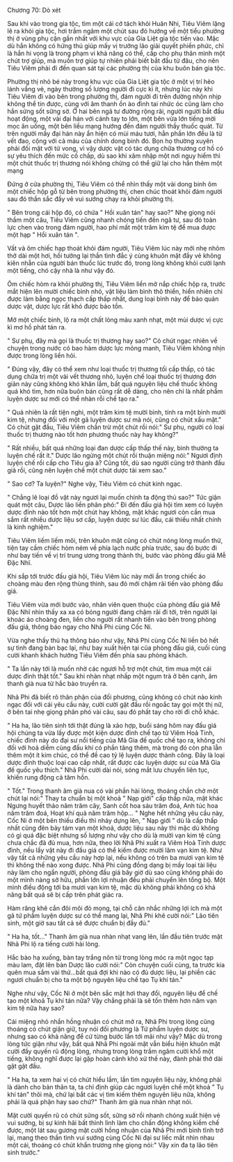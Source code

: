 




Chương 70: Dò xét


Sau khi vào trong gia tộc, tìm một cái cớ tách khỏi Huân Nhi, Tiêu Viêm lặng lẽ ra khỏi gia tộc, hơi trầm ngâm một chút sau đó hướng về một tiểu phường thị ở vùng phụ cận gần nhất với khu vực của Gia Liệt gia tộc tiến vào. Mặc dù hắn không có hứng thú giúp mấy vị trưởng lão giải quyết phiền phức, chỉ là hắn hi vọng là trong phạm vi khả năng có thể, cấp cho phụ thân mình một chút trợ giúp, mà muốn trợ giúp tự nhiên phải biết bắt đầu từ đâu, cho nên Tiêu Viêm phải đi đến quan sát tại các phường thị của khu buôn bán gia tộc.

Phường thị nhỏ bé này trong khu vực của Gia Liệt gia tộc ở một vị trí hẻo lánh vắng vẻ, ngày thường số lượng người đi cực kì ít, nhưng lúc này khi Tiêu Viêm đi vào bên trong phường thị, đám người đi trên đường nhộn nhịp không thể tin được, cùng với âm thanh ồn ào đinh tai nhức óc cũng làm cho hắn sửng sốt sững sờ. Ở hai bên ngã tư đường rộng rãi, người người bắt đầu hoạt động, một vài đại hán với cánh tay to lớn, một bên vừa lớn tiếng mời mọc ăn uống, một bên liều mạng hướng đến đám người thầy thuốc quát. Từ trên người mầy đại hán này ẩn hiện có mùi máu tươi, hẳn phần lớn đều là từ vết đao, cộng với cả máu của chính dong binh đó. Bọn họ thường xuyên phải đối mặt với tử vong, vì vậy dược vật có tác dụng chữa thương cơ hồ có sự yêu thích đến mức cố chấp, dù sao khi xâm nhập một nơi nguy hiểm thì một chút thuốc trị thương nói không chừng có thể giữ lại cho hắn thêm một mạng

Đứng ở cửa phường thị, Tiêu Viêm có thể nhìn thấy một vài dong binh ôm một chiếc hộp gỗ từ bên trong phường thị, chen chúc thoát khỏi đám người sau đó thần sắc đầy vẻ vui sướng chạy ra khỏi phường thị.

" Bên trong cái hộp đó, có chứa " Hồi xuân tán" hay sao?" Nhẹ giọng nói thầm một câu, Tiêu Viêm cũng nhanh chóng tiến đến ngã tư, sau đó toàn lực chen vào trong đám người, hao phí mất một trăm kim tệ để mua được một hạp " Hồi xuân tán ".

Vất vả ôm chiếc hạp thoát khỏi đám người, Tiêu Viêm lúc này mới nhẹ nhõm thở dài một hơi, hồi tưởng lại thần tình đắc ý cùng khuôn mặt đầy vẻ không kiên nhẫn của người bán thuốc lúc trước đó, trong lòng không khỏi cười lạnh một tiếng, chó cậy nhà là như vậy đó.

Ôm chiếc hòm ra khỏi phường thị, Tiêu Viêm liền mở nắp chiếc hộp ra, trước mắt hiện lên mười chiếc bình nhỏ, vật liệu làm bình thô thiển, hiển nhiên chỉ được làm bằng ngọc thạch cấp thấp nhất, dung loại bình này để bảo quản dược vật, dược lực rất khó được bảo tồn.

Mở một chiếc bình, lộ ra một chất lỏng màu xanh nhạt, một mùi dược vị cực kì mơ hồ phát tán ra.

" Sư phụ, đây mà gọi là thuốc trị thương hay sao?" Có chút ngạc nhiên về chuyện trong nước có bao hàm dược lực mỏng manh, Tiêu Viêm không nhịn được trong lòng liền hỏi.

" Đúng vậy, đây có thể xem như loại thuốc trị thương tối cấp thấp, có tác dụng chữa trị một vài vết thương nhỏ, luyện chế loại thuốc trị thương đơn giản này cũng không khó khăn lắm, bất quá nguyên liệu chế thuốc không quá khó tìm, hơn nữa buôn bán cũng rất dễ dàng, cho nên chỉ là nhất phẩm luyện dược sư mới có thể nhàn rỗi chế tạo ra."

" Quả nhiên là rất tiện nghi, một trăm kim tệ mười bình, tính ra một bình mười kim tệ, nhưng đối với một gã luyện dược sư mà nói, cũng có chút xấu mặt." Có chút gật đầu, Tiêu Viêm chần trừ một chút rồi nói:" Sư phụ, người có loại thuốc trị thương nào tốt hơn phương thuốc này hay không?"

" Rất nhiều, bất quá những loại đan dược cấp thấp thế này, bình thường ta luyện chế rất ít." Dược lão ngừng một chút rồi thuận miệng nói:" Ngươi định luyện chế rồi cấp cho Tiêu gia à? Cũng tốt, dù sao người cũng trở thành đấu giả rồi, cũng nên luyện chế một chút dược tài xem sao."

" Sao cơ? Ta luyện?" Nghe vậy, Tiêu Viêm có chút kinh ngạc.

" Chẳng lẽ loại đồ vật này ngươi lại muốn chính ta động thủ sao?" Tức giận quát một câu, Dược lão liền phân phó:" Đi đến đấu giá hội tìm xem có luyện dược đỉnh nào tốt hơn một chút hay không, mặt khác ngươi còn cần mua sắm rất nhiều dược liệu sơ cấp, luyện dược sư lúc đầu, cái thiếu nhất chính là kinh nghiệm."

Tiêu Viêm liếm liếm môi, trên khuôn mặt cũng có chút nóng lòng muốn thử, tiện tay cầm chiếc hòm ném về phía lạch nước phía trước, sau đó bước đi như bay tiến về vị trí trung ương trong thành thị, bước vào phòng đấu giá Mễ Đặc Nhĩ.

Khi sắp tới trước đấu giá hội, Tiêu Viêm lúc này mới ẩn trong chiếc áo choàng màu đen rộng thùng thình, sau đó mới chậm rãi tiến vào phòng đấu giá.

Tiêu Viêm vừa mới bước vào, nhân viên quen thuộc của phòng đấu giá Mễ Đặc Nhĩ nhìn thấy xa xa có bóng người đang chậm rãi đi tới, trên người lại khoác áo choàng đen, liền cho người rất nhanh tiến vào bên trong phòng đấu giá, thông báo ngay cho Nhã Phi cùng Cốc Ni.

Vừa nghe thấy thủ hạ thông báo như vậy, Nhã Phi cùng Cốc Ni liền bỏ hết sự tình đang bàn bạc lại, như bay xuất hiện tại của phòng đấu giá, cuối cùng cười khanh khách hướng Tiêu Viêm đến phía sau phòng khách.

" Ta lần này tới là muốn nhờ các ngươi hỗ trợ một chút, tìm mua một cái dược đỉnh thật tốt." Sau khi nhàn nhạt nhấp một ngụm trà ở bên cạnh, âm thanh già nua từ hắc bào truyền ra.

Nhã Phi đã biết rõ thân phận của đối phương, cũng không có chút nào kinh ngạc đối với cái yêu cầu này, cười cười gật đầu rồi ngoắc tay gọi một thị nữ, ở bên tai nhẹ giọng phân phó vài câu, sau đó phất tay cho rời đi chỗ khác.

" Ha ha, lão tiên sinh tới thật đúng là xảo hợp, buổi sáng hôm nay đấu giá hội chúng ta vừa lấy được một kiện dược đỉnh chế tạo từ Viêm Hoả Tinh, chiếc đỉnh này do đại sư nổi tiếng của Mã Gia đế quốc chế tạo ra, không chỉ đối với hoả diễm cùng đấu khí có phần tăng thêm, mà trong đó còn pha lẫn thêm một ít kim chúc, có thể đề cao tỷ lệ luyện dược thành công. Đây là loại dược đỉnh thuộc loại cao cấp nhất, rất được các luyện dược sư của Mã Gia đế quốc yêu thích." Nhã Phi cười dài nói, sóng mắt lưu chuyển liên tục, khiến rung động cả tâm hồn.

" Tốt." Trong thanh âm già nua có vài phần hài lòng, thoáng chần chờ một chút lại nói:" Thay ta chuẩn bị một khoả " Nạp giới" cấp thấp nữa, mặt khác Ngưng huyết thảo năm trăm cây, Sanh cốt hoa sáu trăm đoá, Anh túc hoa năm trăm đoá, Hoạt khí quả năm trăm hộp... " Nghe hết những yêu cầu này, Cốc Ni ở một bên thiếu điều thì nhảy dựng lên, " Nạp giới " dù là cấp thấp nhất cũng đên bảy tám vạn một khoả, dược liệu sau này thì mặc dù không có gì quá đặc biệt nhưng số lượng như vậy cho dù là mười vạn kim tệ cũng chưa chắc đã đủ mua, hơn nữa, theo lời Nhã Phi xuất ra Viêm Hoả Tinh dược đỉnh, nếu lấy vật này đi đấu giá có thể kiếm được mười lăm vạn kim tệ. Như vậy tất cả những yêu cầu này hợp lại, nếu không có trên ba mươi vạn kim tệ thì không thế nào xong được. Nhã Phi cũng đồng dạng bị mấy loại tài liệu này làm cho ngẩn người, phòng đấu giá bây giờ dù sao cũng không phải do một mình nàng sở hữu, phần lớn lợi nhuận đều phải chuyển lên tổng bộ. Một mình điều động tới ba mươi vạn kim tệ, mặc dù không phải không có khả năng bất quá sẽ bị cấp trên phát giác ra.

Hàm răng khẽ cắn đôi môi đỏ mọng, tại chỗ cân nhắc những lợi ích mà một gã tứ phẩm luyện dược sư có thể mang lại, Nhã Phi khẽ cười nói:" Lão tiên sinh, một giờ sau tất cả sẽ được chuẩn bị đầy đủ."

" Ha ha, tốt..." Thanh âm già nua nhàn nhạt vang lên, lần đầu tiên trước mặt Nhã Phi lộ ra tiếng cười hài lòng.

Hắc bào hạ xuống, bàn tay trắng nõn từ trong lòng móc ra một ngọc tạp màu lam, đặt lên bàn Dược lão cười nói:" Còn chuyện cuối cùng, ta trước kia quên mua sắm vài thứ...bất quá đợi khi nào có đủ dược liệu, lại phiền các ngươi chuẩn bị cho ta một bộ nguyên liệu chế tạo Tụ khí tán."

Nghe như vậy, Cốc Ni ở một bên sắc mặt hơi thay đổi, nguyên liệu để chế tạo một khoả Tụ khí tán nữa? Vậy chẳng phải là sẽ tốn thêm hơn năm vạn kim tệ nữa hay sao?

Cái miệng nhỏ nhắn hồng nhuận có chút mở ra, Nhã Phi trong lòng cũng thoáng có chút giận giữ, tuy nói đối phương là Tứ phẩm luyện dược sư, nhưng sao có khả năng để cứ từng bước lấn tới mãi như vậy? Mặc dù trong lòng tức giận như vậy, bất quá Nhã Phi ngoài mặt vẫn biểu hiện khuôn mặt cười đầy quyến rũ động lòng, nhưng trong lòng trầm ngâm cười khổ một tiếng, không nghĩ được lại gặp hoàn cảnh khó xử thế này, đành phải thở dài gật gật đầu.

" Ha ha, ta xem hai vị có chút hiểu lầm, lần tìm nguyên liệu này, không phải là dành cho bản thân ta, ta chỉ định giúp các ngươi luyện chế một khoả " Tụ khí tán" thôi mà, chứ lại bắt các vị tìm kiếm thêm nguyên liệu nữa, không phải là quá phận hay sao chứ?" Thanh âm già nua nhàn nhạt nói.

Mặt cười quyến rũ có chút sửng sốt, sững sờ rồi nhanh chóng xuất hiện vẻ vui sướng, bị sự kinh hãi bất thình lình làm cho chấn động không kiềm chế được, một lát sau gương mặt cười hồng nhuận của Nhã Phi mới bình tĩnh trở lại, mang theo thần tình vui sướng cùng Cốc Ni đại sư liếc mắt nhìn nhau một cái, thoáng có chút khẩn trương nhẹ giọng nói:" Vậy xin đa tạ lão tiên sinh trước."




